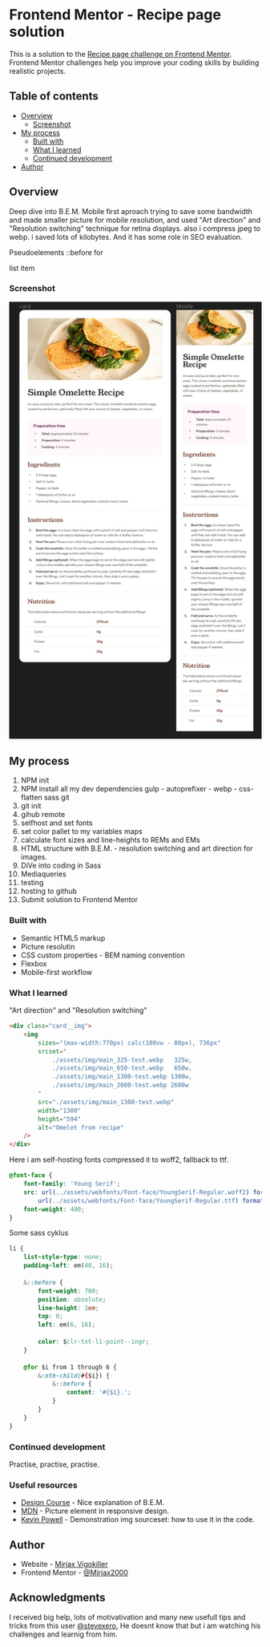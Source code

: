 <!-- @format -->

# Frontend Mentor - Recipe page solution

This is a solution to the [Recipe page challenge on Frontend Mentor](https://www.frontendmentor.io/challenges/recipe-page-KiTsR8QQKm). Frontend Mentor challenges help you improve your coding skills by building realistic projects.

## Table of contents

-   [Overview](#overview)
    -   [Screenshot](#screenshot)
-   [My process](#my-process)
    -   [Built with](#built-with)
    -   [What I learned](#what-i-learned)
    -   [Continued development](#continued-development)
-   [Author](#author)

## Overview

Deep dive into B.E.M.
Mobile first aproach
trying to save some bandwidth and made smaller picture for mobile resolution, and used "Art direction" and "Resolution switching" technique for retina displays.
also i compress jpeg to webp.
i saved lots of kilobytes. And it has some role in SEO evaluation.

Pseudoelements ::before for <ol></ol> list item

### Screenshot

![](./preview.jpg)

## My process

1. NPM init
2. NPM install all my dev dependencies
   gulp - autoprefixer - webp - css-flatten
   sass
   git
3. git init
4. gihub remote
5. selfhost and set fonts
6. set color pallet to my variables maps
7. calculate font sizes and line-heights to REMs and EMs
8. HTML structure with B.E.M. - resolution switching and art direction for images.
9. DiVe into coding in Sass
10. Mediaqueries
11. testing
12. hosting to github
13. Submit solution to Frontend Mentor

### Built with

-   Semantic HTML5 markup
-   Picture resolutin
-   CSS custom properties - BEM naming convention
-   Flexbox
-   Mobile-first workflow

### What I learned

<p>"Art direction" and "Resolution switching"</p>

```html
<div class="card__img">
    <img
        sizes="(max-width:770px) calc(100vw - 80px), 736px"
        srcset="
            ./assets/img/main_325-test.webp   325w,
            ./assets/img/main_650-test.webp   650w,
            ./assets/img/main_1300-test.webp 1300w,
            ./assets/img/main_2600-test.webp 2600w
        "
        src="./assets/img/main_1300-test.webp"
        width="1300"
        height="594"
        alt="Omelet from recipe"
    />
</div>
```

Here i am self-hosting fonts compressed it to woff2,
fallback to ttf.

```css
@font-face {
    font-family: 'Young Serif';
    src: url(../assets/webfonts/Font-face/YoungSerif-Regular.woff2) format('woff2'),
        url(../assets/webfonts/Font-face/YoungSerif-Regular.ttf) format('truetype');
    font-weight: 400;
}
```

Some sass cyklus

```css
li {
    list-style-type: none;
    padding-left: em(40, 16);

    &::before {
        font-weight: 700;
        position: absolute;
        line-height: 1em;
        top: 0;
        left: em(6, 16);

        color: $clr-txt-li-point--ingr;
    }

    @for $i from 1 through 6 {
        &:nth-child(#{$i}) {
            &::before {
                content: '#{$i}.';
            }
        }
    }
}
```

### Continued development

Practise, practise, practise.

### Useful resources

-   [Design Course](https://www.youtube.com/watch?v=er1JEDuPbZQ&t=2s&ab_channel=DesignCourse) - Nice explanation of B.E.M.
-   [MDN](https://developer.mozilla.org/en-US/docs/Learn/HTML/Multimedia_and_embedding/Responsive_images) - Picture element in responsive design.
-   [Kevin Powell](https://www.youtube.com/watch?v=Rik3gHT24AM&t=979s&ab_channel=KevinPowell) - Demonstration img sourceset: how to use it in the code.

## Author

-   Website - [Mirjax Vigokiller](https://github.com/Mirjax2000)
-   Frontend Mentor - [@Mirjax2000](https://www.frontendmentor.io/profile/Mirjax2000)

## Acknowledgments

I received big help, lots of motivativation and many new usefull tips and tricks from this user [@stevexero](https://www.frontendmentor.io/profile/stevexero), He doesnt know that but i am watching his challenges and learnig from him.
